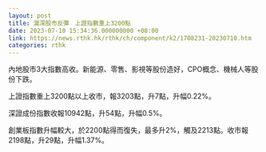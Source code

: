 ```yaml
---
layout: post
title: 滬深股市反彈　上證指數重上3200點
date: 2023-07-10 15:34:36.000000000 +08:00
link: https://news.rthk.hk/rthk/ch/component/k2/1708231-20230710.htm
categories: rthk
---
```


內地股市3大指數高收。新能源、零售、影視等股份造好，CPO概念、機械人等股份下跌。

上證指數重上3200點以上收市，報3203點，升7點，升幅0.22%。

深證成份指數收報10942點，升54點，升幅0.5%。

創業板指數升幅較大，於2200點得而復失，最多升2%，觸及2213點。收市報2198點，升29點，升幅1.37%。
